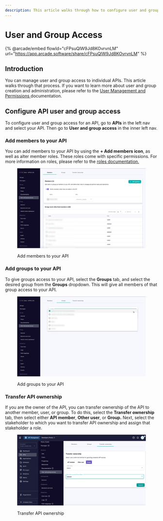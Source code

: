 ```yaml
---
description: This article walks through how to configure user and group access to your APIs
---
```


# User and Group Access

{% @arcade/embed flowId="cFPsuQlW9Jd8KOvrvnLM" url="https://app.arcade.software/share/cFPsuQlW9Jd8KOvrvnLM" %}

## Introduction

You can manage user and group access to individual APIs. This article walks through that process. If you want to learn more about user and group creation and administration, please refer to the [User Management and Permissions ](../../administration/user-management-and-permissions.md)documentation.

## Configure API user and group access

To configure user and group access for an API, go to **APIs** in the left nav and select your API. Then go to **User and group access** in the inner left nav.

### Add members to your API

You can add members to your API by using the **+ Add members icon**, as well as alter member roles. These roles come with specific permissions. For more information on roles, please refer to the [roles documentation.](../../administration/user-management-and-permissions.md#roles)

<figure><img src="../../../.gitbook/assets/image (41).png" alt=""><figcaption><p>Add members to your API</p></figcaption></figure>

### Add groups to your API

To give groups access to your API, select the **Groups** tab, and select the desired group from the **Groups** dropdown. This will give all members of that group access to your API.

<figure><img src="../../../.gitbook/assets/Add groups.png" alt=""><figcaption><p>Add groups to your API</p></figcaption></figure>

### Transfer API ownership

If you are the owner of the API, you can transfer ownership of the API to another member, user, or group. To do this, select the **Transfer ownership** tab, then select either **API member**, **Other user**, or **Group.** Next, select the stakeholder to which you want to transfer API ownership and assign that stakeholder a role.

<figure><img src="../../../.gitbook/assets/transfer ownership.png" alt=""><figcaption><p>Transfer API ownership</p></figcaption></figure>
